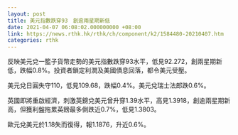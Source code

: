 ```yaml
---
layout: post
title: 美元指數跌穿93　創逾兩星期新低
date: 2021-04-07 06:08:02.000000000 +08:00
link: https://news.rthk.hk/rthk/ch/component/k2/1584480-20210407.htm
categories: rthk
---
```


反映美元兌一籃子貨幣走勢的美元指數跌穿93水平，低見92.272，創兩星期新低，跌幅0.8%。投資者鎖定利潤及美國債息回落，都令美元受壓。

美元兌日圓失守110，低見109.68，跌幅0.4%。美元兌瑞士法郎跌0.6%。

英國即將重啟經濟，刺激英鎊兌美元曾升穿1.39水平，高見1.3918，創逾兩星期新高，但獲利盤拖累英鎊最多倒跌近0.7%，低見1.3803。

歐元兌美元於1.18失而復得，報1.1876，升近0.6%。
